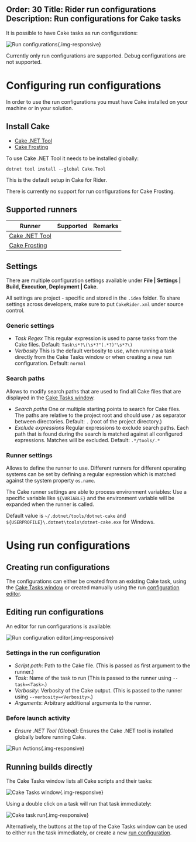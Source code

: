 Order: 30
Title: Rider run configurations
Description: Run configurations for Cake tasks
---

It is possible to have Cake tasks as run configurations:

![Run configurations](/assets/img/cake-rider/docs/runConfigurations.png){.img-responsive}

Currently only run configurations are supported. Debug configurations are not supported.

# Configuring run configurations

In order to use the run configurations you must have Cake installed on your machine or in your solution.

## Install Cake

<ul class="nav nav-tabs">
    <li class="active"><a data-toggle="tab" href="#tool">Cake .NET Tool</a></li>
    <li><a data-toggle="tab" href="#frosting">Cake Frosting</a></li>
</ul>

<div class="tab-content">
    <div id="tool" class="tab-pane fade in active">
        <p>
            To use Cake .NET Tool it needs to be installed globally:
        </p>
        <pre><code class="language-cmd hljs">dotnet tool install --global Cake.Tool</code></pre>
        <p>
            This is the default setup in Cake for Rider.
        </p>
    </div>
    <div id="frosting" class="tab-pane fade">
        <p>
            There is currently no support for run configurations for Cake Frosting.
        </p>
    </div>
</div>

## Supported runners

| Runner                           | Supported                                       | Remarks                                            |
|----------------------------------|-------------------------------------------------|----------------------------------------------------|
| [Cake .NET Tool]                 | <i class="fa fa-check" style="color:green"></i> |                                                    |
| [Cake Frosting]                  | <i class="fa fa-times" style="color:red"></i>   |                                                    |

[Cake .NET Tool]: dotnet-tool
[Cake Frosting]: cake-frosting

## Settings

There are multiple configuration settings available under **File | Settings | Build, Execution, Deployment | Cake**.

All settings are project - specific and stored in the `.idea` folder. To share settings across developers, make sure to put `CakeRider.xml` under source control.

### Generic settings

* *Task Regex*
  This regular expression is used to parse tasks from the Cake files.
  Default: `Task\s*?\(\s*?"(.*?)"\s*?\)`
* *Verbosity*
  This is the default verbosity to use, when running a task directly from the Cake Tasks window or when creating a new run configuration.
  Default: `normal`

### Search paths

Allows to modify search paths that are used to find all Cake files that are displayed
in the [Cake Tasks window](#running-builds-directly).

* *Search paths*
  One or multiple starting points to search for Cake files.
  The paths are relative to the project root and should use `/` as separator between directories.
  Default: `.` (root of the project directory.)
* *Exclude expressions*
  Regular expressions to exclude search paths.
  Each path that is found during the search is matched against all configured expressions.
  Matches will be excluded.
  Default: `.*/tools/.*`

### Runner settings

Allows to define the runner to use.
Different runners for different operating systems can be set by defining a regular expression which is matched against the system property `os.name`.

The Cake runner settings are able to process environment variables: Use a specific variable like `${VARIABLE}` and the environment variable will be expanded when the runner is called.

Default value is `~/.dotnet/tools/dotnet-cake` and `${USERPROFILE}\.dotnet\tools\dotnet-cake.exe` for Windows.

# Using run configurations

## Creating run configurations

The configurations can either be created from an existing Cake task,
using the [Cake Tasks window](#running-builds-directly) or created manually using the run [configuration editor](#editing-run-configurations).

## Editing run configurations

An editor for run configurations is available:

![Run configuration editor](/assets/img/cake-rider/docs/runConfiguration-editor.png){.img-responsive}

### Settings in the run configuration

* *Script path*:
  Path to the Cake file. (This is passed as first argument to the runner.)
* *Task*:
  Name of the task to run (This is passed to the runner using `--task=<Task>`.)
* *Verbosity*:
  Verbosity of the Cake output. (This is passed to the runner using `--verbosity=<Verbosity>`.)
* *Arguments*:
  Arbitrary additional arguments to the runner.

### Before launch activity

* *Ensure .NET Tool (Global)*:
  Ensures the Cake .NET tool is installed globally before running Cake.

![Run Actions](/assets/img/cake-rider/docs/beforeRunAction-ensureTool.png){.img-responsive}

## Running builds directly

The Cake Tasks window lists all Cake scripts and their tasks:

![Cake Tasks window](/assets/img/cake-rider/docs/toolWindow.png){.img-responsive}

Using a double click on a task will run that task immediately:

![Cake task run](/assets/img/cake-rider/docs/cake-run.png){.img-responsive}

Alternatively, the buttons at the top of the Cake Tasks window can be used to either run the task immediately,
or create a new [run configuration](#creating-run-configurations).
